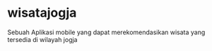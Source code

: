 # wisatajogja

Sebuah Aplikasi mobile yang dapat merekomendasikan wisata yang tersedia di wilayah jogja
